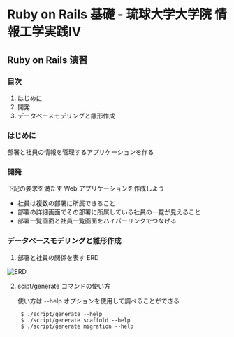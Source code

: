 Ruby on Rails 基礎 - 琉球大学大学院 情報工学実践IV
================================================================================

Ruby on Rails 演習
--------------------------------------------------------------------------------


### 目次

1. はじめに
2. 開発
3. データベースモデリングと雛形作成


### はじめに

部署と社員の情報を管理するアプリケーションを作る


### 開発

下記の要求を満たす Web アプリケーションを作成しよう

* 社員は複数の部署に所属できること
* 部署の詳細画面でその部署に所属している社員の一覧が見えること
* 部署一覧画面と社員一覧画面をハイパーリンクでつなげる


### データベースモデリングと雛形作成

1. 部署と社員の関係を表す ERD

![ERD](images/erd.png)

2. scipt/generate コマンドの使い方

    使い方は --help オプションを使用して調べることができる

        $ ./script/generate --help
        $ ./script/generate scaffold --help
        $ ./script/generate migration --help
